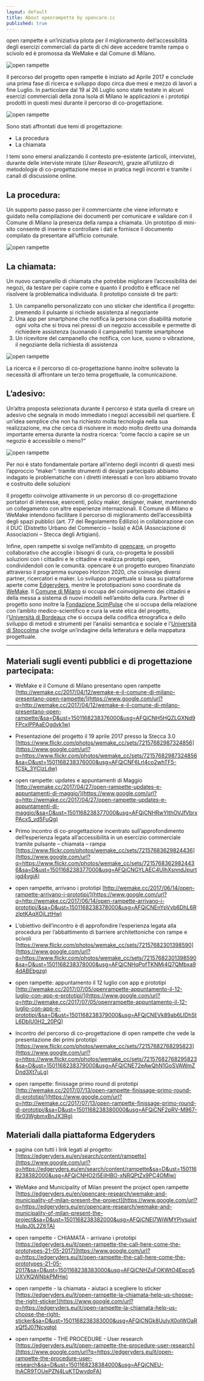 ```yaml
---
layout: default
title: About openrampette by opencare.cc
published: true
---
```


open rampette è un’iniziativa pilota per il miglioramento dell’accessibilità degli esercizi commerciali da parte di chi deve accedere tramite rampa o scivolo ed è promossa da WeMake e dal Comune di Milano.

![open rampette](../assets/images/open-rampette_immagine-wp-960x600.png)

Il percorso del progetto open rampette è iniziato ad Aprile 2017 e conclude una prima fase di ricerca e sviluppo dopo circa due mesi e mezzo di lavori a fine Luglio. In particolare dal 19 al 26 Luglio sono state testate in alcuni esercizi commerciali della zona Isola di Milano le applicazioni e i prototipi prodotti in questi mesi durante il percorso di co-progettazione.

![open rampette](../assets/images/34721097262_1b50e547c5_z.jpg)

Sono stati affrontati due temi di progettazione:

- La procedura
- La chiamata

I temi sono emersi analizzando il contesto pre-esistente (articoli, interviste), durante delle interviste mirate (_User Research_), grazie all’utilizzo di metodologie di co-progettazione messe in pratica negli incontri e tramite i canali di discussione online.

## La procedura:
Un supporto passo passo per il commerciante che viene informato e guidato nella compilazione dei documenti per comunicare e validare con il Comune di Milano la presenza della rampa a chiamata.
Un prototipo di mini-sito consente di inserire e controllare i dati e fornisce il documento compilato da presentare all’ufficio comunale.

![open rampette](../assets/images/PROCEDURA.gif)

## La chiamata:
Un nuovo campanello di chiamata che potrebbe migliorare l’accessibilità dei negozi, da testare per capire come e quanto il prodotto è efficace nel risolvere la problematica individuata.
Il prototipo consiste di tre parti:
1. Un campanello personalizzato con uno sticker che identifica il progetto: premendo il pulsante si richiede assistenza al negoziante
2. Una app per smartphone che notifica la persona con disabilità motorie ogni volta che si trova nei pressi di un negozio accessibile e permette di richiedere assistenza (suonando il campanello) tramite smartphone
3. Un ricevitore del campanello che notifica, con luce, suono o vibrazione, il negoziante della richiesta di assistenza

![open rampette](../assets/images/prototipiCartoon-1.png)

La ricerca e il percorso di co-progettazione hanno inoltre sollevato la necessità di affrontare un terzo tema progettuale, la comunicazione.

## L’adesivo:
Un’altra proposta selezionata durante il percorso è stata quella di creare un adesivo che segnala in modo immediato i negozi accessibili nel quartiere. È un’idea semplice che non ha richiesto molta tecnologia nella sua realizzazione, ma che cerca di risolvere in modo molto diretto una domanda importante emersa durante la nostra ricerca: “come faccio a capire se un negozio è accessibile o meno?”

![open rampette](../assets/images/adesivo.jpg)

Per noi è stato fondamentale portare all’interno degli incontri di questi mesi l’approccio “maker”: tramite strumenti di design partecipato abbiamo indagato le problematiche con i diretti interessati e con loro abbiamo trovato e costruito delle soluzioni

Il progetto coinvolge attivamente in un percorso di co-progettazione portatori di interesse, esercenti, policy maker, designer, maker, mantenendo un collegamento con altre esperienze internazionali. Il Comune di Milano e WeMake intendono facilitare il percorso di miglioramento dell’accessibilità degli spazi pubblici (art. 77 del Regolamento Edilizio) in collaborazione con il DUC (Distretto Urbano del Commercio – Isola) e ADA (Associazione di Associazioni – Stecca degli Artigiani).

Infine, open rampette si svolge nell’ambito di [opencare](https://www.google.com/url?q=http://opencare.cc/&sa=D&ust=1501168238374000&usg=AFQjCNGlZKQfFKRkLXVsQxE2KzGplildig), un progetto collaborativo che accoglie i bisogni di cura, co-progetta le possibili soluzioni con i cittadini e le cittadine e realizza prototipi open, condividendoli con le comunità. opencare è un progetto europeo finanziato attraverso il programma europeo Horizon 2020, che coinvolge diversi partner, ricercatori e maker. Lo sviluppo progettuale si basa su piattaforme aperte come [Edgeryders](https://www.google.com/url?q=http://edgeryders.eu/company/home&sa=D&ust=1501168238374000&usg=AFQjCNGMsc3LVK2AU8nkNCEnN2ugY0kF4g), mentre le prototipazioni sono coordinate da [WeMake](https://www.google.com/url?q=http://wemake.cc/&sa=D&ust=1501168238374000&usg=AFQjCNFhcy3Va6NglEfoc2YwJYW4NRohtA). Il [Comune di Milano](https://www.google.com/url?q=http://www.milanosmartcity.org/joomla/&sa=D&ust=1501168238375000&usg=AFQjCNHt8LCZWgrGnf4Wv7DhMmNIrehkCw) si occupa del coinvolgimento dei cittadini e della messa a sistema di nuovi modelli nell’ambito della cura. Partner di progetto sono inoltre la [Fondazione ScimPulse](https://www.google.com/url?q=http://www.scimpulse.org/&sa=D&ust=1501168238375000&usg=AFQjCNG24qDFzt019GT-mv-5TLoI4e67fQ) che si occupa della relazione con l’ambito medico-scientifico e cura la veste etica del progetto, l’[Università di Bordeaux](https://www.google.com/url?q=http://www.u-bordeaux.fr/&sa=D&ust=1501168238375000&usg=AFQjCNGLjnqv6GUnSL-WvVYSfxdofUIIsQ) che si occupa della codifica etnografica e dello sviluppo di metodi e strumenti per l’analisi semantica e sociale e l’[Università di Stoccolma](https://www.google.com/url?q=https://www.hhs.se/&sa=D&ust=1501168238375000&usg=AFQjCNGTiLDDIHRM9DiCIRKbc4MLZ3NgHg) che svolge un’indagine della letteratura e della mappatura progettuale.

----------------------------

## Materiali sugli eventi pubblici e di progettazione partecipata:

- WeMake e il Comune di Milano presentano open rampette [http://wemake.cc/2017/04/12/wemake-e-il-comune-di-milano-presentano-open-rampette/](https://www.google.com/url?q=http://wemake.cc/2017/04/12/wemake-e-il-comune-di-milano-presentano-open-rampette/&sa=D&ust=1501168238376000&usg=AFQjCNH5HQZLGXNd9FPcxlPPAaEOgdvk1w)

- Presentazione del progetto il 19 aprile 2017 presso la Stecca 3.0 [https://www.flickr.com/photos/wemake_cc/sets/72157682987324856](https://www.google.com/url?q=https://www.flickr.com/photos/wemake_cc/sets/72157682987324856&sa=D&ust=1501168238376000&usg=AFQjCNF6Lrl4co2whTF5-fCSk_3YCIzLdw)

- open rampette: updates e appuntamenti di Maggio [http://wemake.cc/2017/04/27/open-rampette-updates-e-appuntamenti-di-maggio/](https://www.google.com/url?q=http://wemake.cc/2017/04/27/open-rampette-updates-e-appuntamenti-di-maggio/&sa=D&ust=1501168238377000&usg=AFQjCNHRwYIthOVJfVbrxPAcxS_vd5FuQg)

- Primo incontro di co-progettazione incentrato sull’approfondimento dell’esperienza legata all’accessibilità in un esercizio commerciale tramite pulsante – chiamata – rampa [https://www.flickr.com/photos/wemake_cc/sets/72157683629824436](https://www.google.com/url?q=https://www.flickr.com/photos/wemake_cc/sets/72157683629824436&sa=D&ust=1501168238377000&usg=AFQjCNGYLAEC4UIhXsnndJpurtigd4vgiA)

- open rampette, arrivano i prototipi [http://wemake.cc/2017/06/14/open-rampette-arrivano-i-prototipi/](https://www.google.com/url?q=http://wemake.cc/2017/06/14/open-rampette-arrivano-i-prototipi/&sa=D&ust=1501168238378000&usg=AFQjCNEnYpVvb6DhL6RzIptKAqXOjLztHw)

- L’obiettivo dell’incontro è di approfondire l’esperienza legata alla procedura per l’abbattimento di barriere architettoniche con rampe e scivoli [https://www.flickr.com/photos/wemake_cc/sets/72157682301398590](https://www.google.com/url?q=https://www.flickr.com/photos/wemake_cc/sets/72157682301398590&sa=D&ust=1501168238378000&usg=AFQjCNHqPofTKNMi4Q7QMbxa94dABEbgzg)

- open rampette: appuntamento il 12 luglio con app e prototipi [http://wemake.cc/2017/07/05/openrampette-appuntamento-il-12-luglio-con-app-e-prototipi/](https://www.google.com/url?q=http://wemake.cc/2017/07/05/openrampette-appuntamento-il-12-luglio-con-app-e-prototipi/&sa=D&ust=1501168238379000&usg=AFQjCNEVk89ab6LIDhStL6DbIU0H2_20PQ)

- Incontro del percorso di co-progettazione di open rampette che vede la presentazione dei primi prototipi [https://www.flickr.com/photos/wemake_cc/sets/72157682768295823](https://www.google.com/url?q=https://www.flickr.com/photos/wemake_cc/sets/72157682768295823&sa=D&ust=1501168238379000&usg=AFQjCNE72eAwQhN1GoSVAWmZDnd3Xt7uLg)

- open rampette: finissage primo round di prototipi [http://wemake.cc/2017/07/13/open-rampette-finissage-primo-round-di-prototipi/](https://www.google.com/url?q=http://wemake.cc/2017/07/13/open-rampette-finissage-primo-round-di-prototipi/&sa=D&ust=1501168238380000&usg=AFQjCNF2pRV-M967-l6r03WgbmxBnJX3Rg)


## Materiali dalla piattaforma Edgeryders


- pagina con tutti i link legati al progetto: [https://edgeryders.eu/en/search/content/rampette](https://www.google.com/url?q=https://edgeryders.eu/en/search/content/rampette&sa=D&ust=1501168238382000&usg=AFQjCNHO2I5EjIHBO-xNRQPtZx9PC4OMlw)

- WeMake and Municipality of Milan present the project open rampette [https://edgeryders.eu/en/opencare-research/wemake-and-municipality-of-milan-present-the-project](https://www.google.com/url?q=https://edgeryders.eu/en/opencare-research/wemake-and-municipality-of-milan-present-the-project&sa=D&ust=1501168238382000&usg=AFQjCNEl7WiWMYPjysujxfHulpJ0L2Z6TA)

- open rampette - CHIAMATA - arrivano i prototipi [https://edgeryders.eu/it/open-rampette-the-call-here-come-the-prototypes-21-05-2017](https://www.google.com/url?q=https://edgeryders.eu/it/open-rampette-the-call-here-come-the-prototypes-21-05-2017&sa=D&ust=1501168238383000&usg=AFQjCNHZuFOKWtO4Epcg5UXVKQWNbkPMHw)

- open rampette - la chiamata - aiutaci a scegliere lo sticker [https://edgeryders.eu/it/open-rampette-la-chiamata-help-us-choose-the-right-sticker](https://www.google.com/url?q=https://edgeryders.eu/it/open-rampette-la-chiamata-help-us-choose-the-right-sticker&sa=D&ust=1501168238383000&usg=AFQjCNGk8UuIvX0olWOaRxQf5J07Ncyqtg)

- open rampette - THE PROCEDURE - User research [https://edgeryders.eu/it/open-rampette-the-procedure-user-research](https://www.google.com/url?q=https://edgeryders.eu/it/open-rampette-the-procedure-user-research&sa=D&ust=1501168238384000&usg=AFQjCNEU-lhACR9TOUePZN4LuKTDwvdpFA)


